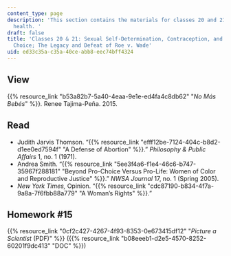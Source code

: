 ```yaml
---
content_type: page
description: 'This section contains the materials for classes 20 and 21 on reproductive
  health. '
draft: false
title: 'Classes 20 & 21: Sexual Self-Determination, Contraception, and Reproductive
  Choice; The Legacy and Defeat of Roe v. Wade'
uid: ed33c35a-c35a-40ce-abb8-eec74bff4324
---
```

## View

{{% resource_link "b53a82b7-5a40-4eaa-9e1e-ed4fa4c8db62" "*No Más Bebés*" %}}*.* Renee Tajima-Peña. 2015.

## Read

- Judith Jarvis Thomson. “{{% resource_link "efff12be-7124-404c-b8d2-d1ee0ed7594f" "A Defense of Abortion" %}}.” *Philosophy & Public Affairs* 1, no. 1 (1971). 
- Andrea Smith. “{{% resource_link "5ee3f4a6-f1e4-46c6-b747-35967f288181" "Beyond Pro-Choice Versus Pro-Life: Women of Color and Reproductive Justice" %}}.” *NWSA Journal* 17, no. 1 (Spring 2005). 
- *New York Times,* Opinion. “{{% resource_link "cdc87190-b834-4f7a-9a8a-7f6fbb88a779" "A Woman’s Rights" %}}.”

## Homework #15

{{% resource_link "0cf2c427-4267-4f93-8353-0e673415df12" "*Picture a Scientist* (PDF)" %}} ({{% resource_link "b08eeeb1-d2e5-4570-8252-60201f9dc413" "DOC" %}})